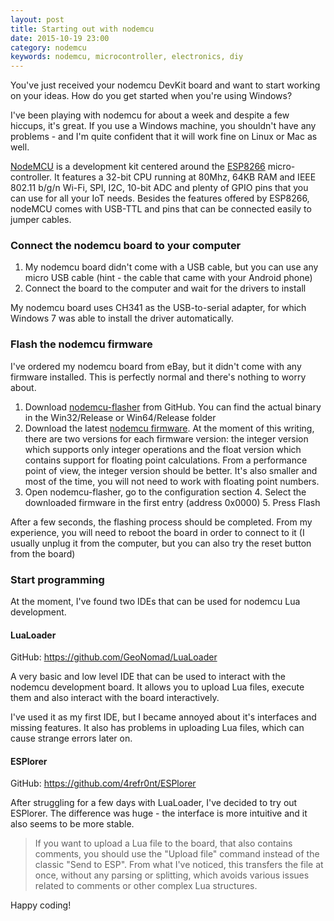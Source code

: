 ```yaml
---
layout: post
title: Starting out with nodemcu
date: 2015-10-19 23:00
category: nodemcu
keywords: nodemcu, microcontroller, electronics, diy
---
```


You've just received your nodemcu DevKit board and want to start working on
your ideas. How do you get started when you're using Windows?

<!-- more -->

I've been playing with nodemcu for about a week and despite a few hiccups,
it's great. If you use a Windows machine, you shouldn't have any problems -
and I'm quite confident that it will work fine on Linux or Mac as well.

[NodeMCU](https://en.wikipedia.org/wiki/NodeMCU) is a development kit centered
around the [ESP8266](https://en.wikipedia.org/wiki/ESP8266) micro-controller.
It features a 32-bit CPU running at 80Mhz, 64KB RAM and IEEE 802.11 b/g/n
Wi-Fi, SPI, I2C, 10-bit ADC and plenty of GPIO pins that you can use for all
your IoT needs. Besides the features offered by ESP8266, nodeMCU comes with
USB-TTL and pins that can be connected easily to jumper cables.

### Connect the nodemcu board to your computer
1. My nodemcu board didn't come with a USB cable, but you can use any micro
   USB cable (hint - the cable that came with your Android phone) 
2. Connect the board to the computer and wait for the drivers to install

My nodemcu board uses CH341 as the USB-to-serial adapter, for which Windows 7 was able to install the driver automatically. 

### Flash the nodemcu firmware
I've ordered my nodemcu board from eBay, but it didn't come with any firmware
installed. This is perfectly normal and there's nothing to worry about.

1. Download [nodemcu-flasher](https://github.com/nodemcu/nodemcu-flasher) from
   GitHub. You can find the actual binary in the Win32/Release or Win64/Release
   folder 
2. Download the latest [nodemcu
   firmware](https://github.com/nodemcu/nodemcu-firmware/releases). At the
   moment of this writing, there are two versions for each firmware version:
   the integer version which supports only integer operations and the float
   version which contains support for floating point calculations. From a 
   performance point of view, the integer version should be better. It's also
   smaller and most of the time, you will not need to work with floating point
   numbers.
3. Open nodemcu-flasher, go to the configuration section 4. Select the
   downloaded firmware in the first entry (address 0x0000) 5. Press Flash

After a few seconds, the flashing process should be completed. From my
experience, you will need to reboot the board in order to connect to it (I
usually unplug it from the computer, but you can also try the reset button
from the board)

### Start programming
At the moment, I've found two IDEs that can be used for nodemcu Lua development.

#### LuaLoader
GitHub: https://github.com/GeoNomad/LuaLoader

A very basic and low level IDE that can be used to interact with the nodemcu
development board. It allows you to upload Lua files, execute them and also
interact with the board interactively.

I've used it as my first IDE, but I became annoyed about it's interfaces and
missing features. It also has problems in uploading Lua files, which can cause
strange errors later on.

#### ESPlorer
GitHub: https://github.com/4refr0nt/ESPlorer

After struggling for a few days with LuaLoader, I've decided to try out
ESPlorer. The difference was huge - the interface is more intuitive and it
also seems to be more stable. 

> If you want to upload a Lua file to the board, that also contains
> comments, you should use the "Upload file" command instead of the classic
> "Send to ESP". From what I've noticed, this transfers the file at once,
> without any parsing or splitting, which avoids various issues related to
> comments or other complex Lua structures.

Happy coding!

